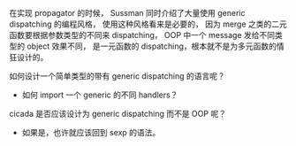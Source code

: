在实现 propagator 的时候，
Sussman 同时介绍了大量使用 generic dispatching 的编程风格，
使用这种风格看来是必要的，
因为 merge 之类的二元函数要根据参数类型的不同来 dispatching，
OOP 中一个 message 发给不同类型的 object 效果不同，
是一元函数的 dispatching，根本就不是为多元函数的情狂设计的。

如何设计一个简单类型的带有 generic dispatching 的语言呢？

- 如何 import 一个 generic 的不同 handlers？

cicada 是否应该设计为 generic dispatching 而不是 OOP 呢？

- 如果是，也许就应该回到 sexp 的语法。
